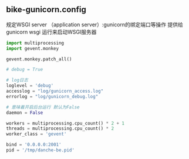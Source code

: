 <!--
 * @Author: 王荣
 * @Date: 2022-06-09 15:39:58
 * @LastEditors: 王荣
 * @LastEditTime: 2022-06-09 15:41:33
 * @Description: 填写简介
-->


## bike-gunicorn.config
规定WSGI server （application server）:gunicorn的绑定端口等操作 提供给gunicorn wsgi 运行来启动WSGI服务器

```python
import multiprocessing
import gevent.monkey

gevent.monkey.patch_all()

# debug = True

# log日志
loglevel = 'debug'
accesslog = "log/gunicorn_access.log"
errorlog = "log/gunicorn_debug.log"

# 意味着开启后台运行 默认为False
daemon = False

workers = multiprocessing.cpu_count() * 2 + 1
threads = multiprocessing.cpu_count() * 2
worker_class = 'gevent'

bind = '0.0.0.0:2001'
pid = '/tmp/danche-be.pid'
```